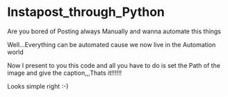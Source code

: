 # Instapost_through_Python


Are you bored of Posting always Manually and wanna automate this things


Well...Everything can be automated cause we now live in the Automation world


Now I present to you this code and all you have to do is set the Path of the image and give the caption,,,Thats it!!!!!!


Looks simple right :-)

